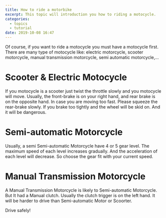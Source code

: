 ```yaml
---
title: How to ride a motorbike
excerpt: This topic will introduction you how to riding a motocycle.
categories:
  - topics
  - tutorial
date: 2019-10-08 16:47
---
```


Of course, if you want to ride a motocycle you must have a motocycle first. There are many type of motocycle like: electric motorcycle, scooter motorcycle, manual transmission motorcycle, semi automatic motorcycle,...

# Scooter & Electric Motocycle

If you motocycle is a scooter just twist the throttle slowly and you motocycle will move. 
Usually, the front-brake is on your right hand, and rear brake is on the opposite hand.
In case you are moving too fast. Please squeeze the rear-brake slowly. If you brake too tightly and the wheel will be skid on. And it will be dangerous.


# Semi-automatic Motorcycle

Usually, a semi Semi-automatic Motorcycle have 4 or 5 
gear level. The maximum speed of each level increases gradually. 
And the acceleration of each level will decrease. So choose the gear fit with your current speed.

# Manual Transmission Motorcycle

A Manual Transmission Motorcycle is likely to Semi-automatic Motorcycle. But It had a Manual clutch. Usually the clutch trigger is on the left hand. It will be harder to drive than Semi-automatic Motor or Scoorter.

Drive safely!
